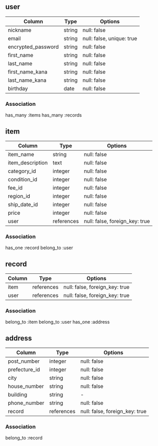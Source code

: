 ## user
| Column              | Type      | Options     |
| ------------------- | --------- | ----------- |
| nickname            | string    | null: false |
| email               | string    | null: false, unique: true |
| encrypted_password  | string    | null: false |
| first_name          | string    | null: false |
| last_name           | string    | null: false |
| first_name_kana     | string    | null: false |
| last_name_kana      | string    | null: false |
| birthday            | date      | null: false |

### Association
has_many :items
has_many :records



## item
| Column              | Type       | Options     |
| ------------------- | ---------- | ----------- |
| item_name           | string     | null: false |
| item_description    | text       | null: false |
| category_id         | integer    | null: false |
| condition_id        | integer    | null: false |
| fee_id              | integer    | null: false |
| region_id           | integer    | null: false |
| ship_date_id        | integer    | null: false |
| price               | integer    | null: false |
| user                | references | null: false, foreign_key: true |

### Association
has_one :record
belong_to :user



## record
| Column              | Type      | Options     |
| ------------------- | --------- | ----------- |
| item                | references | null: false, foreign_key: true |
| user                | references | null: false, foreign_key: true |

### Association
belong_to :item
belong_to :user
has_one :address



## address
| Column              | Type       | Options     |
| ------------------- | ---------- | ----------- |
| post_number         | integer    | null: false |
| prefecture_id       | integer    | null: false |
| city                | string     | null: false |
| house_number        | string     | null: false |
| building            | string     | -           |
| phone_number        | string     | null: false |
| record              | references | null: false, foreign_key: true |

### Association
belong_to :record